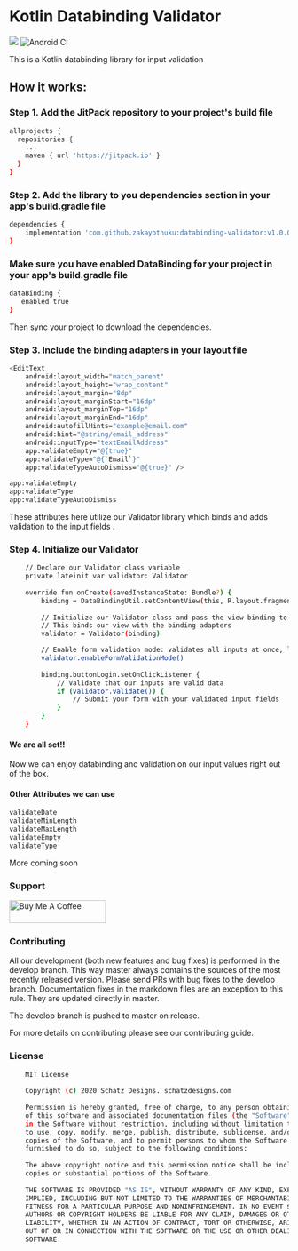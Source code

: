 # Kotlin Databinding Validator

[![](https://jitpack.io/v/schatzlabs/databinding-validator.svg)](https://jitpack.io/#schatzlabs/databinding-validator)
![Android CI](https://github.com/schatzlabs/databinding-validator/workflows/Android%20CI/badge.svg?branch=develop)

This is a Kotlin databinding library for input validation


## How it works:

### Step 1. Add the JitPack repository to your project's build file

```sh
allprojects {
  repositories {
    ...
    maven { url 'https://jitpack.io' }
  }
}
```

### Step 2. Add the library to you dependencies section in your app's build.gradle file

```sh
dependencies {
    implementation 'com.github.zakayothuku:databinding-validator:v1.0.0'
}
```

### Make sure you have enabled DataBinding for your project in your app's build.gradle file

```sh
dataBinding { 
   enabled true 
}
```

Then sync your project to download the dependencies.

### Step 3. Include the binding adapters in your layout file

```sh
<EditText
    android:layout_width="match_parent"
    android:layout_height="wrap_content"
    android:layout_margin="8dp"
    android:layout_marginStart="16dp"
    android:layout_marginTop="16dp"
    android:layout_marginEnd="16dp"
    android:autofillHints="example@email.com"
    android:hint="@string/email_address"
    android:inputType="textEmailAddress"
    app:validateEmpty="@{true}"
    app:validateType="@{`Email`}"
    app:validateTypeAutoDismiss="@{true}" />
```

```sh
app:validateEmpty 
app:validateType 
app:validateTypeAutoDismiss
```

These attributes here utilize our Validator library which binds and adds validation to the input fields .

### Step 4. Initialize our Validator

```sh
    // Declare our Validator class variable
    private lateinit var validator: Validator
    
    override fun onCreate(savedInstanceState: Bundle?) {
        binding = DataBindingUtil.setContentView(this, R.layout.fragment_login)
        
        // Initialize our Validator class and pass the view binding to our constructor
        // This binds our view with the binding adapters
        validator = Validator(binding)

        // Enable form validation mode: validates all inputs at once, like submit forms on web browsers
        validator.enableFormValidationMode()
        
        binding.buttonLogin.setOnClickListener {
            // Validate that our inputs are valid data
            if (validator.validate()) {
                // Submit your form with your validated input fields
            }
        }
    }
```


#### We are all set!!

Now we can enjoy databinding and validation on our input values right out of the box.

#### Other Attributes we can use

```sh
validateDate
validateMinLength
validateMaxLength
validateEmpty
validateType
```

More coming soon

### Support

<a href="https://www.buymeacoffee.com/zakayothuku" target="_blank"><img src="https://cdn.buymeacoffee.com/buttons/v2/default-black.png" alt="Buy Me A Coffee" style="height: 41px !important;width: 174px !important;" ></a>

### Contributing

All our development (both new features and bug fixes) is performed in the develop branch. This way master always contains the sources of the most recently released version. Please send PRs with bug fixes to the develop branch. Documentation fixes in the markdown files are an exception to this rule. They are updated directly in master.

The develop branch is pushed to master on release.

For more details on contributing please see our contributing guide.

### License

```sh
    MIT License
    
    Copyright (c) 2020 Schatz Designs. schatzdesigns.com
    
    Permission is hereby granted, free of charge, to any person obtaining a copy
    of this software and associated documentation files (the "Software"), to deal
    in the Software without restriction, including without limitation the rights
    to use, copy, modify, merge, publish, distribute, sublicense, and/or sell
    copies of the Software, and to permit persons to whom the Software is
    furnished to do so, subject to the following conditions:
    
    The above copyright notice and this permission notice shall be included in all
    copies or substantial portions of the Software.
    
    THE SOFTWARE IS PROVIDED "AS IS", WITHOUT WARRANTY OF ANY KIND, EXPRESS OR
    IMPLIED, INCLUDING BUT NOT LIMITED TO THE WARRANTIES OF MERCHANTABILITY,
    FITNESS FOR A PARTICULAR PURPOSE AND NONINFRINGEMENT. IN NO EVENT SHALL THE
    AUTHORS OR COPYRIGHT HOLDERS BE LIABLE FOR ANY CLAIM, DAMAGES OR OTHER
    LIABILITY, WHETHER IN AN ACTION OF CONTRACT, TORT OR OTHERWISE, ARISING FROM,
    OUT OF OR IN CONNECTION WITH THE SOFTWARE OR THE USE OR OTHER DEALINGS IN THE
    SOFTWARE.
```
